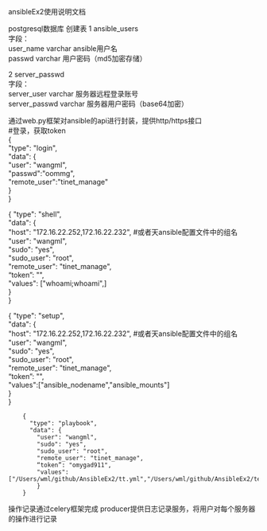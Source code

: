 ansibleEx2使用说明文档

postgresql数据库
创建表
1 ansible_users  
 字段：  
    user_name varchar ansible用户名  
    passwd    varchar 用户密码（md5加密存储）  

2 server_passwd  
 字段：  
    server_user   varchar 服务器远程登录账号  
    server_passwd varchar 服务器用户密码（base64加密）  



通过web.py框架对ansible的api进行封装，提供http/https接口  
       #登录，获取token  
        {  
            "type": "login",  
            "data": {  
                "user": "wangml",  
                "passwd":"oommg",  
                "remote_user":"tinet_manage"  
            }  
        }  

 {
            "type": "shell",  
            "data": {  
                "host": "172.16.22.252,172.16.22.232",  #或者天ansible配置文件中的组名  
                "user": "wangml",  
                "sudo": "yes",  
                "sudo_user": "root",  
                "remote_user": "tinet_manage",  
                “token”: "",  
                "values": ["whoami;whoami",]  
            }  
        }  


{
          "type": "setup",  
          "data": {  
            "host": "172.16.22.252,172.16.22.232",      #或者天ansible配置文件中的组名  
            "user": "wangml",  
            "sudo": "yes",  
            "sudo_user": "root",  
            "remote_user": "tinet_manage",  
            “token”: "",  
            "values":["ansible_nodename","ansible_mounts"]  
            }  
        }  

        {
          "type": "playbook",
          "data": {
            "user": "wangml",
            "sudo": "yes",
            "sudo_user": "root",
            "remote_user": "tinet_manage",
            “token”: "omygad911",
            "values":["/Users/wml/github/AnsibleEx2/tt.yml","/Users/wml/github/AnsibleEx2/test.yml"]
            }
        }


操作记录通过celery框架完成
producer提供日志记录服务，将用户对每个服务器的操作进行记录
